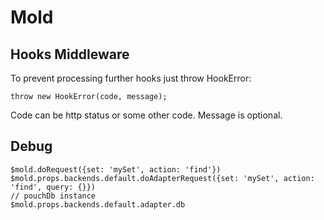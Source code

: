 # Mold


## Hooks Middleware

To prevent processing further hooks just throw HookError:

    throw new HookError(code, message);

Code can be http status or some other code.
Message is optional.


## Debug

    $mold.doRequest({set: 'mySet', action: 'find'})
    $mold.props.backends.default.doAdapterRequest({set: 'mySet', action: 'find', query: {}})
    // pouchDb instance
    $mold.props.backends.default.adapter.db

